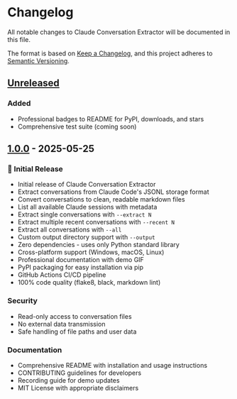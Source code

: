 # Changelog

All notable changes to Claude Conversation Extractor will be documented in
this file.

The format is based on [Keep a Changelog](https://keepachangelog.com/en/1.0.0/),
and this project adheres to [Semantic Versioning](https://semver.org/spec/v2.0.0.html).

## [Unreleased]

### Added

- Professional badges to README for PyPI, downloads, and stars
- Comprehensive test suite (coming soon)

## [1.0.0] - 2025-05-25

### 🎉 Initial Release

- Initial release of Claude Conversation Extractor
- Extract conversations from Claude Code's JSONL storage format
- Convert conversations to clean, readable markdown files
- List all available Claude sessions with metadata
- Extract single conversations with `--extract N`
- Extract multiple recent conversations with `--recent N`
- Extract all conversations with `--all`
- Custom output directory support with `--output`
- Zero dependencies - uses only Python standard library
- Cross-platform support (Windows, macOS, Linux)
- Professional documentation with demo GIF
- PyPI packaging for easy installation via pip
- GitHub Actions CI/CD pipeline
- 100% code quality (flake8, black, markdown lint)

### Security

- Read-only access to conversation files
- No external data transmission
- Safe handling of file paths and user data

### Documentation

- Comprehensive README with installation and usage instructions
- CONTRIBUTING guidelines for developers
- Recording guide for demo updates
- MIT License with appropriate disclaimers

[Unreleased]: https://github.com/ZeroSumQuant/claude-conversation-extractor/compare/v1.0.0...HEAD
[1.0.0]: https://github.com/ZeroSumQuant/claude-conversation-extractor/releases/tag/v1.0.0
